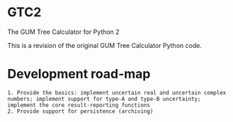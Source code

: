 # GTC2
The GUM Tree Calculator for Python 2

This is a revision of the original GUM Tree Calculator Python code. 

Development road-map
====================

    1. Provide the basics: implement uncertain real and uncertain complex numbers; implement support for type-A and type-B uncertainty; implement the core result-reporting functions
    2. Provide support for persistence (archiving)

